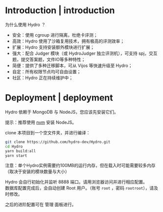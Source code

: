 # Introduction | introduction

为什么使用 Hydro ？

- 安全：使用 cgroup 进行隔离，杜绝卡评测；
- 高效：Hydro 使用了沙箱复用技术，拥有极高的评测效率；
- 扩展：Hydro 支持安装额外模块进行扩展；
- 强大：配合 Judger 模块（或 HydroJudger 独立评测机），可支持 spj，交互题，提交答案题，文件IO等多种特性；
- 简便：提供了多种迁移脚本，可从 Vijos 等快速升级至 Hydro；
- 自定：所有权限节点均可自由设置；
- 社区：Hydro 正在持续维护中；

# Deployment | deployment

Hydro 依赖于 MongoDB 与 NodeJS，您应该先安装它们。 

提示：推荐使用 [nvm](https://nvm.sh/) 安装 NodeJS。  

clone 本项目到一个空文件夹，并进行编译：  

```sh
git clone https://github.com/hydro-dev/Hydro.git
cd Hydro
yarn build:all
yarn start
```

注意：单个Hydro实例需要约100MB的运行内存，但在载入时可能需要较多内存（取决于安装的模块数量与大小）  

Hydro 会自行初始化并监听 8888 端口。请用浏览器访问并进行相应配置。  
数据库配置完成后，会自动创建 Root 用户。（账号 `root` ，密码 `rootroot`），请及时修改。  

之后的进阶配置可在 管理 面板进行。
